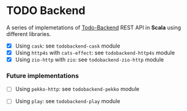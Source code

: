 # TODO Backend

A series of implemetations of [Todo-Backend][todo-backend] REST API in **Scala** using different libraries.

- [x] Using `cask`: see `todobackend-cask` module
- [x] Using `http4s` with `cats-effect`: see `todobackend-http4s` module
- [x] Using `zio-http` with `zio`: see `todobackend-zio-http` module

### Future implementations

- [ ] Using `pekko-http`: see `todobackend-pekko` module
- [ ] Using `play`: see `todobackend-play` module

  [todo-backend]: https://www.todobackend.com/
